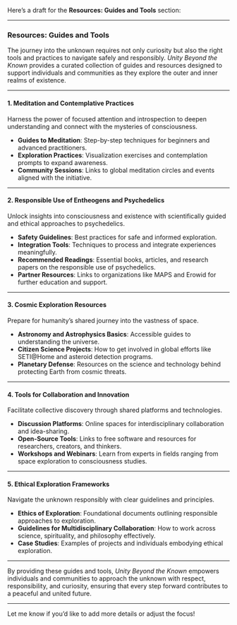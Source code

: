 Here’s a draft for the **Resources: Guides and Tools** section:

---

### **Resources: Guides and Tools**

The journey into the unknown requires not only curiosity but also the right tools and practices to navigate safely and responsibly. *Unity Beyond the Known* provides a curated collection of guides and resources designed to support individuals and communities as they explore the outer and inner realms of existence.

---

#### **1. Meditation and Contemplative Practices**
Harness the power of focused attention and introspection to deepen understanding and connect with the mysteries of consciousness.
- **Guides to Meditation**: Step-by-step techniques for beginners and advanced practitioners.
- **Exploration Practices**: Visualization exercises and contemplation prompts to expand awareness.
- **Community Sessions**: Links to global meditation circles and events aligned with the initiative.

---

#### **2. Responsible Use of Entheogens and Psychedelics**
Unlock insights into consciousness and existence with scientifically guided and ethical approaches to psychedelics.
- **Safety Guidelines**: Best practices for safe and informed exploration.
- **Integration Tools**: Techniques to process and integrate experiences meaningfully.
- **Recommended Readings**: Essential books, articles, and research papers on the responsible use of psychedelics.
- **Partner Resources**: Links to organizations like MAPS and Erowid for further education and support.

---

#### **3. Cosmic Exploration Resources**
Prepare for humanity’s shared journey into the vastness of space.
- **Astronomy and Astrophysics Basics**: Accessible guides to understanding the universe.
- **Citizen Science Projects**: How to get involved in global efforts like SETI@Home and asteroid detection programs.
- **Planetary Defense**: Resources on the science and technology behind protecting Earth from cosmic threats.

---

#### **4. Tools for Collaboration and Innovation**
Facilitate collective discovery through shared platforms and technologies.
- **Discussion Platforms**: Online spaces for interdisciplinary collaboration and idea-sharing.
- **Open-Source Tools**: Links to free software and resources for researchers, creators, and thinkers.
- **Workshops and Webinars**: Learn from experts in fields ranging from space exploration to consciousness studies.

---

#### **5. Ethical Exploration Frameworks**
Navigate the unknown responsibly with clear guidelines and principles.
- **Ethics of Exploration**: Foundational documents outlining responsible approaches to exploration.
- **Guidelines for Multidisciplinary Collaboration**: How to work across science, spirituality, and philosophy effectively.
- **Case Studies**: Examples of projects and individuals embodying ethical exploration.

---

By providing these guides and tools, *Unity Beyond the Known* empowers individuals and communities to approach the unknown with respect, responsibility, and curiosity, ensuring that every step forward contributes to a peaceful and united future.

---

Let me know if you’d like to add more details or adjust the focus!
